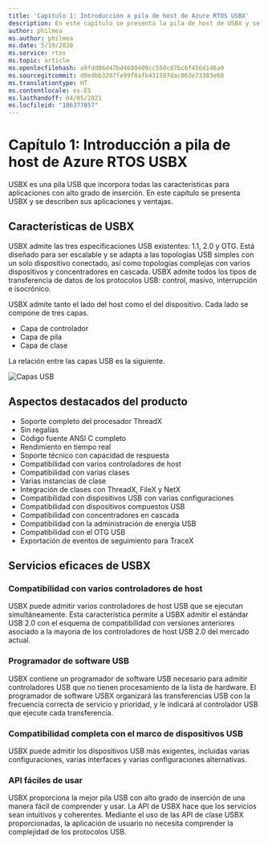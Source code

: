 ```yaml
---
title: 'Capítulo 1: Introducción a pila de host de Azure RTOS USBX'
description: En este capítulo se presenta la pila de host de USBX y se describen sus aplicaciones y ventajas.
author: philmea
ms.author: philmea
ms.date: 5/19/2020
ms.service: rtos
ms.topic: article
ms.openlocfilehash: a9fdd86d47bd4680409cc550c87bc6f456d146a9
ms.sourcegitcommit: d8edbb3207fe99f8afb431597dac063e73383e68
ms.translationtype: HT
ms.contentlocale: es-ES
ms.lasthandoff: 04/05/2021
ms.locfileid: "106377057"
---
```

# <a name="chapter-1---introduction-to-azure-rtos-usbx-host-stack"></a>Capítulo 1: Introducción a pila de host de Azure RTOS USBX

USBX es una pila USB que incorpora todas las características para aplicaciones con alto grado de inserción. En este capítulo se presenta USBX y se describen sus aplicaciones y ventajas.

## <a name="usbx-features"></a>Características de USBX

USBX admite las tres especificaciones USB existentes: 1.1, 2.0 y OTG. Está diseñado para ser escalable y se adapta a las topologías USB simples con un solo dispositivo conectado, así como topologías complejas con varios dispositivos y concentradores en cascada. USBX admite todos los tipos de transferencia de datos de los protocolos USB: control, masivo, interrupción e isocrónico.

USBX admite tanto el lado del host como el del dispositivo. Cada lado se compone de tres capas.

- Capa de controlador
- Capa de pila
- Capa de clase

La relación entre las capas USB es la siguiente.

![Capas USB](./media/usbx-device-stack/usb-layers.png)

## <a name="product-highlights"></a>Aspectos destacados del producto

- Soporte completo del procesador ThreadX
- Sin regalías
- Código fuente ANSI C completo
- Rendimiento en tiempo real
- Soporte técnico con capacidad de respuesta
- Compatibilidad con varios controladores de host
- Compatibilidad con varias clases
- Varias instancias de clase
- Integración de clases con ThreadX, FileX y NetX
- Compatibilidad con dispositivos USB con varias configuraciones
- Compatibilidad con dispositivos compuestos USB
- Compatibilidad con concentradores en cascada
- Compatibilidad con la administración de energía USB
- Compatibilidad con el OTG USB
- Exportación de eventos de seguimiento para TraceX

## <a name="powerful-services-of-usbx"></a>Servicios eficaces de USBX

### <a name="multiple-host-controller-support"></a>Compatibilidad con varios controladores de host

USBX puede admitir varios controladores de host USB que se ejecutan simultáneamente. Esta característica permite a USBX admitir el estándar USB 2.0 con el esquema de compatibilidad con versiones anteriores asociado a la mayoría de los controladores de host USB 2.0 del mercado actual.

### <a name="usb-software-scheduler"></a>Programador de software USB

USBX contiene un programador de software USB necesario para admitir controladores USB que no tienen procesamiento de la lista de hardware. El programador de software USBX organizará las transferencias USB con la frecuencia correcta de servicio y prioridad, y le indicará al controlador USB que ejecute cada transferencia.

### <a name="complete-usb-device-framework-support"></a>Compatibilidad completa con el marco de dispositivos USB

USBX puede admitir los dispositivos USB más exigentes, incluidas varias configuraciones, varias interfaces y varias configuraciones alternativas.

### <a name="easy-to-use-apis"></a>API fáciles de usar

USBX proporciona la mejor pila USB con alto grado de inserción de una manera fácil de comprender y usar. La API de USBX hace que los servicios sean intuitivos y coherentes. Mediante el uso de las API de clase USBX proporcionadas, la aplicación de usuario no necesita comprender la complejidad de los protocolos USB.
